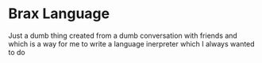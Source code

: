 # Brax Language

Just a dumb thing created from a dumb conversation with friends and
which is a way for me to write a language inerpreter which I
always wanted to do
